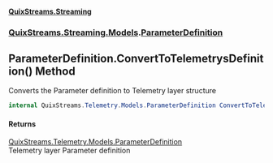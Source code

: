 #### [QuixStreams.Streaming](index.md 'index')
### [QuixStreams.Streaming.Models](QuixStreams.Streaming.Models.md 'QuixStreams.Streaming.Models').[ParameterDefinition](ParameterDefinition.md 'QuixStreams.Streaming.Models.ParameterDefinition')

## ParameterDefinition.ConvertToTelemetrysDefinition() Method

Converts the Parameter definition to Telemetry layer structure

```csharp
internal QuixStreams.Telemetry.Models.ParameterDefinition ConvertToTelemetrysDefinition();
```

#### Returns
[QuixStreams.Telemetry.Models.ParameterDefinition](https://docs.microsoft.com/en-us/dotnet/api/QuixStreams.Telemetry.Models.ParameterDefinition 'QuixStreams.Telemetry.Models.ParameterDefinition')  
Telemetry layer Parameter definition